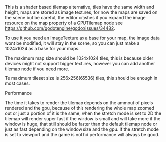 This is a shader based tilemap alternative, tiles have the same width and height, maps are stored as image textures, for now the maps are saved on the scene
but be careful, the editor crashes if you expand the image resource on the map property of a GPUTilemap node 
see https://github.com/godotengine/godot/issues/34482.


To use it you need an ImageTexture as a base for your map, the image data wont be modified, it will stay in the scene,
so you can just make a 1024x1024 as a base for your maps.

The maximum map size should be 1024x1024 tiles, this is because
older devices might not support bigger textures, however you can add another tilemap node if you need more.


Te maximum tileset size is 256x256(65536) tiles, this should be enough in most cases.


Performance

The time it takes to render the tilemap depends on the ammout of pixels rendered and the gpu, because of this
rendering the whole map zoomed out or just a portion of it is the same, when the stretch mode is set to 2D the
tilemap will render super fast if the window is small and will take more if the window is huge, that still
should be faster than the default tilemap node or just as fast depending on the window size and the gpu.
If the stretch mode is set to viewport and the game is not hd performance will always be good.

